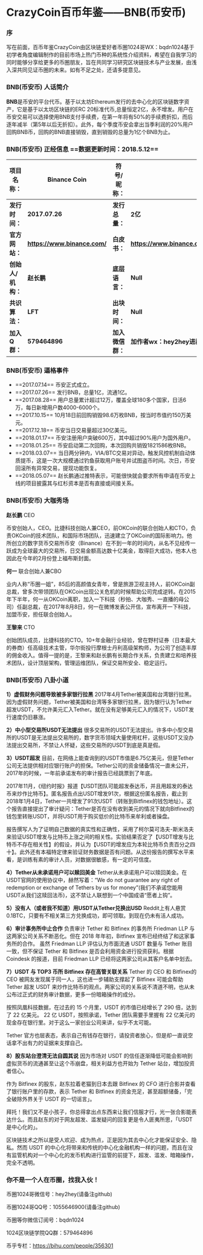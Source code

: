 
# CrazyCoin百币年鉴——BNB(币安币) 

### 序
写在前面，百币年鉴CrazyCoin由区块链爱好者币圈1024哥WX：bqdn1024基于初学者角度编辑制作的目前市场上热门币种的系统性介绍资料，希望在自我学习的同时能够分享给更多的币圈朋友，旨在共同学习研究区块链技术与产业发展，由浅入深共同见证币圈的未来。如有不足之处，还请多提意见。

### BNB(币安币)  人话简介

**BNB**是币安的平台代币。基于以太坊Ethereum发行的去中心化的区块链数字资产，它是基于以太坊区块链的ERC 20标准代币,总量恒定2亿，永不增发。用户在币安交易可以选择使用BNB支付手续费，在第一年将有50%的手续费折扣，而后逐年减半（第5年以后无折扣）。此外，每个季度币安会拿出当季利润的20%用户回购BNB币，回购的BNB直接销毁，直到销毁的总量为1亿个BNB为止。

### BNB(币安币)  正经信息  ==数据更新时间：2018.5.12==

**项目名称：**| **Binance Coin**|**符号/昵称：**|**BNB(币安币)**
----------- | ----------- | ------------- | -------------
**发行时间：** | **2017.07.26** | **发行总量：**| **2亿**
**官方网站：**| **https://www.binance.com/**  | **白皮书：** | **https://www.binance.com/resources/ico/Binance_WhitePaper_en.pdf**
**创始人/机构：**  | **赵长鹏** | **底层语言：** | **Null**
**共识算法：** | **LFT**  | **出块时间：**| **Null**
**加入Q群：** | **579464896**  | **加入微信群：**| **加作者wx：hey2hey进群**


### BNB(币安币)  逼格事件

 - ==2017.07.14== 币安正式成立。
 - ==2017.07.26== 发行BNB，总量1亿，流通1亿。
 - ==2017.08.28== 用户总量累计超过12万，覆盖全球180多个国家，日活6万，每日新增用户数4000-6000个。
 - ==2017.10.15== 10月18日前回购销毁98.6万枚BNB，按当时市值约150万美元。
 - ==2017.12.18== 币安当日交易量超过30亿美元。
 - ==2018.01.17== 币安注册用户突破600万，其中超过90%用户为国外用户。
 - ==2018.01.25== 币安启动第二次回购，本次回购共销毁1821586枚BNB。
 - ==2018.03.07== 当日两分钟内，VIA/BTC交易对异动，触发风控机制自动体质提币，这是一次大规模通过钓鱼获取用户账号并试图盗币时间。次日，币安回滚所有异常交易，提现功能恢复。
 - ==2018.05.07== 赵长鹏通过推特表示，可能很快就会要求所有申请在币安上线的项目披露其与红杉资本是否有直接或间接关系。

### BNB(币安币)  大咖秀场

**赵长鹏** CEO

币安创始人，CEO。比捷科技创始人兼CEO，前OKCoin的联合创始人和CTO，负责OKCoin的技术团队，和国际市场团队，迅速建立了OKCoin的国际影响力。他所创立的数字货币交易所币安（Binance）在不到一年的时间内，从名不见经传一跃成为全球最大的交易所，日交易金额高达数十亿美金，取得巨大成功，他本人也因此在今年的2月份登上福布斯封面。

**何一** 联合创始人兼CBO

业内人称“币圈一姐”，85后的高颜值女青年，曾是旅游卫视主持人，前OKCoin副总裁，曾多次带领团队在OKCoin出现公关危机的时候帮助公司完成逆转。在2015年下半年，何一从OKCoin离职，加入一下科技（秒拍、大咖秀、一直播的母公司）任副总裁，在2017年8月8日，何一在微博发表公开信，宣布离开一下科技，加盟币安，担任联合创始人。

**王黎来** CTO

创始团队成员，比捷科技的CTO。10+年金融行业经验，曾在野村证券（日本最大的券商）任高级技术主管，华尔街投行摩根士丹利高级架构师，为公司了创造丰厚的佣金收入。值得一提的是，王黎来和赵长鹏有长期合作关系，负责建立和培养技术团队，设计顶层架构，管理运维团队，保证交易所安全、稳定运行。


### BNB(币安币)  八卦小道

**1）虚假财务问题导致被多家银行拉黑**
2017年4月Tether被美国和台湾银行拉黑。因为虚假财务问题，Tether被美国和台湾等多家银行拉黑，因为银行认为Tether超发USDT，不允许美元汇入Tether。就在没有足够美元汇入的情况下，USDT发行速度仍旧暴涨。

**2）中小型交易所USDT无法提出**
很多交易所的USDT无法提出。许多中小型交易所的USDT是无法提出交易所的，数字货币领域大量使用杠杆，这些USDT又没办法提出交易所，不禁让人怀疑，这些交易所的USDT到底是真是假。

**3）USDT超发**
目前，在网络上能查询到的USDT市值是6.75亿美元，但是Tether公司无法提供相对应银行账户的担保。Tether公司的资金储备情况一直未公开，2017年的时候，一年前承诺发布的审计报告已经跳票到了年底。

2017年11月，《纽约时报》报道【USDT团队可能超发泰达币，并且用超发的泰达币来炒作比特币】。匿名报告点出USDT增发91次，根据这份匿名报告，截止到2018年1月4日，Tether一共增发了91次USDT（转账到Bitfinex的钱包地址）。这个报告直接提出了审计疑问：Tether是否在没有收到美元的情况下就向Bitfinex的钱包里转账USDT，并将USDT用于购买低价的比特币来牟利或者操盘。

报告撰写人为了证明自己数据的真实性和正确性，采用了柯尔莫可洛夫-斯米洛夫来验证USDT增发与比特币上涨之间的相关性。实验结果否定了【USDT增发与比特币不存在相关性】的假设，并认为【USDT的增发应为本轮比特币负责百分之四十】。此外还有本福特定律来验证财务数据是否有问题。从这份报告的撰写水平来看，是训练有素的审计人员，对数据很敏感，有一定的可信度。

**4）Tether从未承诺用户可以赎回美金**
Tether从未承诺用户可以赎回美金。在USDT官网的使用协议中，赫然写着：“We do not guarantee any right of redemption or exchange of Tethers by us for money”(我们不承诺您能用USDT从我们这赎回法币)，这不禁让人联想到一个中国成语“愿者上钩”。

**5）没有人（或者我不知道）用USDT从Tether兑换出USD**
Reddit上有人悬赏0.1BTC，只要有不相关第三方兑换成功，即可领取。到现在仍未有活人成功。

**6）审计事务所中止合作**
负责审计 Tether 和 Bitfinex 的事务所 Friedman LLP 与这两家公司关系不断恶化。但在 2018 年年初，Bitfinex 宣布已经终结了和这家事务所的合作。
虽然 Friedman LLP 评估认为市面流通 USDT 数量与 Tether 账目一致，但不保证 Tether 和 Bitfinex 是否会利用资金进行投资获利。根据 Coindesk 的报道，目前 Friedman LLP 已经将这两家公司从其客户名单中划去。

**7）USDT 与 TOP3 币所 Bitfinex 存在高管关联关系**
Tether 的 CEO 和 Bitfinex的CEO 被网友发现属于同一人，这也进一步辅助支撑起了 Bitfinex 可能会帮助 Tether 超发 USDT 来炒作比特币的观点。两家公司的关系说不清道不明，也从未公布过正式的财务审计数据，更多一份暗箱操作的成分。

按照凤凰科技数据，在过去的 15 个月里，USDT 的市值已经增长了 290 倍，达到了 22 亿美元。
22 亿 USDT，按照承诺，Tether 团队需要手里握有 22 亿美元的现金存在银行里。对于这么一家创业公司来讲，似乎不太可能。

Tether 官方也层表态，表示自己有钱存在银行，请投资者放心，但是却一直说空话拿不出有力的证据来支撑自己。

**8）股东站台澄清无法自圆其说**
因为市场对 USDT 的信任逐渐降低可能会影响到虚拟货币的流通甚至让这个币崩盘，相关利益方也开始为 Tether 站台，增加投资者信心。

作为 Bitfinex 的股东，赵东拉着老猫到日本去跟 Bitfinex 的 CFO 进行合影并查看了银行账户里的存款，表示 Tether 和 Bitfinex 的资金充足，甚至超额储备，「完全破除外界关于 USDT 的一切谣言」。

拜托！我们又不是小孩子，你总得拿出点东西来让我们信服才行，光一张合影能表达什么。而且赵东的对于网友超发、滥发疑问的回复更是令人匪夷所思，「USDT 是中心化的」。

区块链技术之所以是受人欢迎、成为热点，正是因为其去中心化才能保证安全、隐私。然而 USDT 的中心化将带来和传统的中心化金融机构一样的问题，而且在没有监管机构对一个中心化的发币机构进行监管的前提下，超发、滥发、暗箱操作，完全不透明。



### 你不是一个人在币圈，找我入伙！
币圈1024哥微信号：hey2hey(请备注github)

币圈1024哥QQ号：1055646900(请备注github)

币圈等你微信订阅号：bqdn1024

1024区块链学院QQ群：579464896

币乎专栏：https://bihu.com/people/356301


